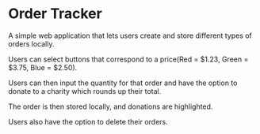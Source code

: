 # Order Tracker

A simple web application that lets users create and store different types of orders locally.

Users can select buttons that correspond to a price(Red = $1.23, Green = $3.75, Blue = $2.50). 

Users can then input the quantity for that order and have the option to donate to a charity which rounds up their total.

The order is then stored locally, and donations are highlighted.

Users also have the option to delete their orders.




